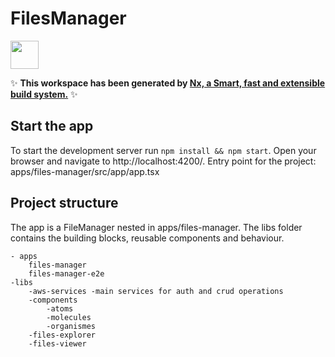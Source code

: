 # FilesManager

<a alt="Nx logo" href="https://nx.dev" target="_blank" rel="noreferrer"><img src="https://raw.githubusercontent.com/nrwl/nx/master/images/nx-logo.png" width="45"></a>

✨ **This workspace has been generated by [Nx, a Smart, fast and extensible build system.](https://nx.dev)** ✨

## Start the app

To start the development server run `npm install && npm start`. Open your browser and navigate to http://localhost:4200/.
Entry point for the project: apps/files-manager/src/app/app.tsx

## Project structure

The app is a FileManager nested in apps/files-manager. The libs folder contains the building blocks, reusable components and behaviour.

```
- apps
    files-manager
    files-manager-e2e
-libs
    -aws-services -main services for auth and crud operations
    -components
        -atoms
        -molecules
        -organismes
    -files-explorer
    -files-viewer
```
